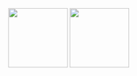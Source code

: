 <span align="center">
  <a href="https://suite.loneka.com" target="_blank" rel="noopener noreferrer"><img src="https://github.com/user-attachments/assets/05d870f1-a166-4908-a437-a62b27be4bec" height="120px"></img></a>
  <a href="https://avafe.me" target="_blank" rel="noopener noreferrer"><img src="https://github.com/user-attachments/assets/7e8ca32f-d08d-48d7-b9a1-0146092d555b" height="120px"></img></a>
</span>
